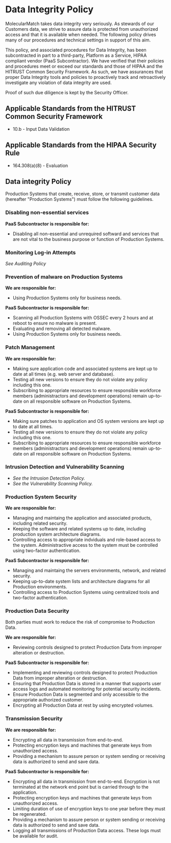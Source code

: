 # Data Integrity Policy

MolecularMatch takes data integrity very seriously. As stewards of our Customers data, we strive to assure data is protected from unauthorized access and that it is available when needed. The following policy drives many of our procedures and technical settings in support of this aim.

This policy, and associated procedures for Data Integrity, has been subcontracted in part to a third-party, Platform as a Service, HIPAA compliant vendor (PaaS Subcontractor). We have verified that their policies and procedures meet or exceed our standards and those of HIPAA and the HITRUST Common Security Framework. As such, we have assurances that proper Data Integrity tools and policies to proactively track and retroactively investigate any violation of data integrity are used. 

Proof of such due diligence is kept by the Security Officer.

## Applicable Standards from the HITRUST Common Security Framework

* 10.b - Input Data Validation

## Applicable Standards from the HIPAA Security Rule

* 164.308(a)(8) - Evaluation

## Data integrity Policy

Production Systems that create, receive, store, or transmit customer data (hereafter "Production Systems") must follow the following guidelines.

### Disabling non-essential services

**PaaS Subcontractor is responsible for:**

* Disabling all non-essential and unrequired softward and services that are not vital to the business purpose or function of Production Systems. 

### Monitoring Log-in Attempts

*See Auditing Policy*

### Prevention of malware on Production Systems
**We are responsible for:**

* Using  Production Systems only for business needs.

**PaaS Subcontractor is responsible for:**

* Scanning all Production Systems with OSSEC every 2 hours and at reboot to ensure no malware is present. 
* Evaluating and removing all detected malware.
* Using Production Systems only for business needs.

### Patch Management

**We are responsible for:**

* Making sure application code and associated systems are kept up to date at all times (e.g. web server and database). 
* Testing all new versions to ensure they do not violate any policy including this one.
* Subscribing to appropriate resources to ensure responsible workforce members (administractors and development operations) remain up-to-date on all responsible software on Production Systems.

**PaaS Subcontractor is responsible for:**

* Making sure patches to application and OS system versions are kept up to date at all times. 
* Testing all new versions to ensure they do not violate any policy including this one.
* Subscribing to appropriate resources to ensure responsible workforce members (administractors and development operations) remain up-to-date on all responsible software on Production Systems.

### Intrusion Detection and Vulnerability Scanning

* *See the Intrusion Detection Policy.*  
* *See the Vulnerability Scanning Policy.* 

### Production System Security

**We are responsible for:**

* Managing and maintaing the application and associated products, including related security.
* Keeping the software and related systems up to date, including production system architecture diagrams.
* Controlling access to appropriate indviduals and role-based access to the system.  Administractive access to the system must be controlled using two-factor authentication.

**PaaS Subcontractor is responsible for:**

* Managing and maintaing the servers environments, network, and related security.
* Keeping up-to-date system lists and architecture diagrams for all Production environments.
* Controlling access to Production Systems using centralized tools and two-factor authentication.

### Production Data Security
Both parties must work to reduce the risk of compromise to Production Data.

**We are responsible for:**

* Reviewing controls designed to protect Production Data from improper alteration or destruction.

**PaaS Subcontractor is responsible for:**

* Implementing and reviewing controls designed to protect Production Data from improper alteration or destruction.
* Ensuring that Production Data is stored in a manner that supports user access logs and automated monitoring for potential security incidents.
* Ensure Production Data is segmented and only accessible to the appropriate authorized customer.
* Encrypting all Production Data at rest by using encrypted volumes.

### Transmission Security

**We are responsible for:**

* Encrypting all data in transmission from end-to-end.  
* Protecting encryption keys and machines that generate keys from unauthorized access.
* Providing a mechanism to assure person or system sending or receiving data is authorized to send and save data.

**PaaS Subcontractor is responsible for:**

* Encrypting all data in transmission from end-to-end.  Encryption is not terminated at the network end point but is carried through to the application.
* Protecting encryption keys and machines that generate keys from unauthorized access.
* Limiting duration of use of encryption keys to one year before they must be regenerated.
* Providing a mechanism to assure person or system sending or receiving data is authorized to send and save data.
* Logging all transmissions of Production Data access. These logs must be available for audit.
